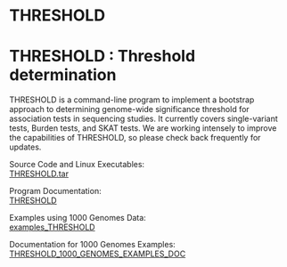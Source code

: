 # **THRESHOLD**

# **THRESHOLD : Threshold determination**

THRESHOLD is a command-line program to implement a bootstrap approach to determining genome-wide significance threshold for association tests in sequencing studies. It currently covers single-variant tests, Burden tests, and SKAT tests. We are working intensely to improve the capabilities of THRESHOLD, so please check back frequently for updates.

Source Code and Linux Executables:\
[THRESHOLD.tar](https://dlin.web.unc.edu/wp-content/uploads/sites/1568/2019/06/THRESHOLD.tar_.gz)

Program Documentation:\
[THRESHOLD](https://dlin.web.unc.edu/wp-content/uploads/sites/1568/2018/12/THRESHOLD.docx)

Examples using 1000 Genomes Data:\
[examples_THRESHOLD](http://www.bios.unc.edu/research/software/examples_THRESHOLD.tar.gz)

Documentation for 1000 Genomes Examples:\
[THRESHOLD_1000_GENOMES_EXAMPLES_DOC](https://dlin.web.unc.edu/wp-content/uploads/sites/1568/2018/12/THRESHOLD_1000_GENOMES_EXAMPLES_DOC.docx)
